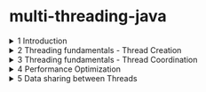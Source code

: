 # multi-threading-java

<details>
<summary>1 Introduction</summary>

### Motiviation and OS fundamentals

- Why we need Threads?
    - Responsiveness (특히 User Interface에서 더 치명적임) by concurrency = multitasking
    - Performance(짧은 시간안에 더 많은 작업 처리 가능) by parallelism
- Multithreading caveat(경고)
    - Multithreaded programming은 근본적으로 싱글쓰레드 프로그래밍과 다름

- What is thread?
    - 컴퓨터를 켜면 OS가 디스크에서 메모리로 올라옴
    - 우리가 한 어플리케이션을 실행시키면 마찬가지로 디스크에서 메모리로 인스턴스가 생성됨
    - 위 인스턴스는 프로세스/context of application이라고도 불림
    - 이 프로세스는 다른 프로세스와 완전히 독립적임
    - Files, Data(Heap), Code, Main Thread(Stack, Instruction Pointer)로 구성됨
    - 쓰레드 단위에서는 Stack과 IP를 뺀 나머지는 공유됨
    - Stack은 로컬변수들이 저장되고, 함수에 전달되는 메모리 영역/ IP는 수행할 다음 instruction 주소


### OS fundamentasl part2

- What is context switch?
    - 프로세스는 다른 프로세스와 독립적으로 수행됨
    - 프로세스는 하나 이상의 스레드를 가지며, 스레드들은 cpu를 점유하기 위해 경쟁함 
    - 그래서 context switch는 스레드 1 수행 -> 스레드 1 멈춤 -> 스레드 2 수행
    - price of multitasking
    - 스레드가 너무 많으면 -> trashing = 실제 작업보다 스레드 매니징에 시간이 더 쓰임
    - 스레드 간의 sw가 프로세스 간의 sw 보다 싸다

 - Thread scheduling
    - First come first serve -> 수행시간이 긴 스레드가 먼저 오면 stravation 발생가능
    - Shortest Job First -> 수행시간이 짧은 스레드가 계속 오면 수행시간 긴거 수행 못함
    - 실제 os에서는 dynamic priority를 사용함 (User Interface UI 에는 우선순위 부여, Stravation 방지)

- Thread vs Process
    - thread
        - if task share a lot of data
        - faster
        - switching is faster
    - process
        - security and stability are higher importance
        - tasks are unrelated

</details>

<details>
<summary>2 Threading fundamentals - Thread Creation</summary>

### Thread Creation 1

- Thread.sleep() 함수는 OS로 하여금 현재 쓰레드를 스케줄하지 않도록 지정(loop를 돌거나 하는 것이 아님!!)
    - CPU 점유 안 함

- threadInstance.setPriority(1..10) 를 통해 우선순위를 설정할 수 있음

- thread.setUncaughtExceptionHandler()를 통해 예외처리 핸들러 등록가능

### Thread Creation 2

- Thread를 상속하는 클래스를 만들고, run() 함수를 구현하는 방식으로도 쓰레드를 생성할 수 있다.

</details>

<details>
<summary>3 Threading fundamentals - Thread Coordination</summary>

### Thread Termination & Daemon Threads 1

[Thread termination]
- 쓰레드는 리소스 점유함 -> 메모리와 커널 리소스. 만약 CPU를 쓰게 되면 CPU cycles과 cache memory 까지
- 만약 쓰레드가 끝나면, 리소스 정리할 필요가 있음
- 쓰레드가 이상하게 동작하면, 멈출 필요가 있음
- **만약 수행중인 쓰레드가 존재하면 application은 멈추지 않음**

[Interrupt 하는 방법]
- interrupt signal을 손수처리하는 코드 추가
- InterruptedException 던지는 method 실행

[데몬 쓰레드]
- 종료되도 상관없는 쓰레드. 애플리케이션동작에 영향을 주지 않기를 원할때
- gracefully 하게 종료되지 않아도 되는 쓰레드


### Joining Threads

[Why do we need it?]
- 다른 쓰레드는 독립적으로 동작함
- 쓰레드의 수행은 out of control 임

[How?]
- 쓰레드가 loop를 돌면서 다른 쓰레드가 끝났는지 계속 체크한다 -> 비효율적임
- 좋은 방법은 쓰레드가 go to sleep 하는거임
    - 이를 위해 join을 쓰면 댐


</details>


<details>
<summary>4 Performance Optimization</summary>

[Peformance in multithreading]
- Latency - the time to completion of a task. Measured in time units.
- Throughput - the amount of tasks completed in a given period. Measured in tasks/time unit.

[Latency]
1. 태스크가 single core 에서 T의 시간이 걸리는 작업일때
2. 태스크를 N개로 쪼개어 subtask로 만들고, 병렬적으로 수행한다면
3. T/N 으로 Latency를 줄일 수 있다

[N?]
- 그렇지만 일반적으로 N은 코어의 개수이다/ 만약 코어의 개수보다 많게 N을 설정하면 역효과가 남. 남은 하나의 쓰레드가 컨텍스트 스위칭을 유발하면서 캐시성능 저하, 추가적인 메모리 점유를 일으킬것임
- 그리고 N = 코어의 개수 는 IO 블로킹과 같은 인터럽션이 없을때를 가정한것임. (다른 CPU를 점유하는 프로세스가 없어야 댐)
- 또한 대부분의 컴퓨터는 HyperThreading을 지원함. 이는 물리적인 코어가 동시에 2개의 쓰레드를 동작할 수 있게 하는 기능. 

[Inherent cost of Parallelization and Aggregation]
- 고려해야 되는 코스트
    - 태스크를 나누는 코스트
    - 쓰레드 생성하고 쓰레드에게 태스크 할당하는 코스트
    - 쓰레드 시작하고, 스케줄되는 시간
    - 마지막 쓰레드가 끝나고 시그널을 보내는 시간
    - aggregating 쓰레드가 동작하는 시간

- 본 태스크의 수행시간이 짧은 경우에는 태스크를 분할 하는게 latency가 더 길 수 있다.

[Can we break any task into subtasks?]
- 아니다....
- 독립적으로 수행되는 코드조각으로 이루어져 나눌 수 있는 태스크/순차적으로 실행되어야하기에 나눌 수 없는 태스크/ 위 2경우가 혼재되어 있는 태스크

[Optimizing for Throughput]
- throughput은 정의한 시간내에 완료한 작업의 수이다. tasks/time unit
- 방법 1. breaking tasks into subtasks
    - latency = t/n
    - throughput = n/t (기존 1/t 보다 성능개선)
    - 그러나 실제적으로 < n/t 로 봐야댐. 추가적인 계산요소들이 있어서. (이전에 말했듯이 태스크 나누는 코스트, 쓰레드 생성 할당하는 코스트 등등..)
- 방법 2. Running tasks in Parallel
    - 각 태스크를 다른 쓰레드에 할당하는 것.
    - throughput = n/t
    - 이 경우에는 실제적으로 n/t와 유사할 것임

[Thread pooling]
- thread pool에 쓰레드 미리 생성해놓고 필요할 때 꺼내쓰는 기술

[QUIZ]  
We are running an HTTP server on a single machine.  
Handling  of the HTTP requests is delegated to a fixed-size pool of threads.  
Each request is handled by a single thread from the pool by performing a blocking call to an external database which may take a variable duration, depending on many factors.  
After the response comes from the database, the server thread sends an HTTP response to the user.  
Assuming we have a 64 core machine.  
What would be the optimal thread pool size to serve the HTTP request?  

-> blocking call들은 CPU 리소스를 사용하지 않기에, 코어의 개수인 64개보다 더 많은 쓰레드를 할당하여 throughput을 최적화 할 수 있을것이다. 

</details>

<details>
<summary>5 Data sharing between Threads</summary>

[Stack?]
- 함수들이 호출되고, 인자들이 건네지고, 지역변수가 저장되는 메모리영역
- stack + instruction pointer 는 각 쓰레드의 실행상태이다
- 함수들이 호출될때마다 stack frame이 쌓인다

[Stack Properties]
- 쓰레드가 생성되면 할당됨
- 스택의 크기는 플랫폼에 따라 고정되어 있음
- 스택오버플로우 예외는 함수호출이 너무 많을때 발생할 수 있음

[Heap]
- Objects, member of classes, Static variables 들이 할당 될 수 있음
- GC에 의해 관리됨. Object들은 참조하는 곳이 있는한 존재함
- member of classes들은 부모 object들이 존재하는 한 같이 존재함
- static variable은 영원히 존재함

[object vs references]
- references 는 stack에 할당될 수 있고, 클래스의 멤버라면 heap에 할당될 수 있음
- object는 heap에만 할당될 수 있음

[Stack vs Heap]
![stack_vs_heap](img/stack_vs_heap.png)

[Resources?]
- variables
- data structure
- file or connection handles
- message or work queue
-> heap에 할당되는 모든 것들

[Why we need Resource sharing]
- work queue 가 존재하고, 다수의 스레드가 queue에서 task를 가져가는 구조일때
- 다수의 http request thread가 db에 조작을 가하는 환경에서


[Challenge of multithreaded programming]
- resource를 조작하는 atomic 하지 않은 연산들을 여러 스레드가 수행하다 보면 기대하지 않는 결과를 얻을 수 있음 

</details>
